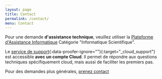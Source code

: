 ```yaml
---
layout: page
title: Contact
permalink: /contact/
menu: Contact
---
```


Pour une demande **d'assistance technique**, veuillez utiliser la [Plateforme d'Assistance Informatique](http://sos.di.u-psud.fr/) Catégorie "Informatique Scientifique".

Le [service de support](https://cloud-support.lal.in2p3.fr){:data-proofer-ignore=""}{:target="_cloud_support"} est accessible
**avec un compte Cloud**. 
Il permet de répondre aux questions techniques spécifiquement cloud, mais aussi de faciliter les premiers pas. 

Pour des demandes plus générales, [prenez contact](mailto:{{site.email}})

